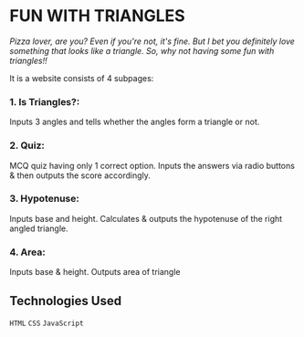 # FUN WITH TRIANGLES
*Pizza lover, are you? Even if you're not, it's fine. But I bet you definitely love something that looks like a triangle. So, why not having some fun with triangles!!*

It is a website consists of 4 subpages:
### 1. Is Triangles?: 
Inputs 3 angles and tells whether the angles form a triangle or not.
### 2. Quiz: 
MCQ quiz having only 1 correct option. Inputs the answers via radio buttons & then outputs the score accordingly.
### 3. Hypotenuse: 
Inputs base and height. Calculates & outputs the hypotenuse of the right angled triangle. 
### 4. Area: 
Inputs base & height. Outputs area of triangle

## Technologies Used
`HTML` `CSS` `JavaScript`

